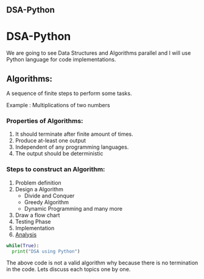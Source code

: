 ## DSA-Python

# **DSA-Python**

We are going to see Data Structures and Algorithms parallel and I will use Python language for code implementations.

## **Algorithms:**

A sequence of finite steps to perform some tasks.

Example : Multiplications of two numbers

### Properties of Algorithms:

1. It should terminate after finite amount of times.
2. Produce at-least one output
3. Independent of any programming languages.
4. The output should be deterministic

### Steps to construct an Algorithm:

1. Problem definition
2. Design a Algorithm 
    - Divide and Conquer 
    - Greedy Algorithm 
    - Dynamic Programming and many more
3. Draw a flow chart
4. Testing Phase
5. Implementation
6. [Analysis](https://sivayuvi79.hashnode.dev/dsa-analysis)


```Python
while(True):
  print("DSA using Python")
``` 

The above code is not a valid algorithm why because there is no termination in the code.
Lets discuss each topics one by one.
